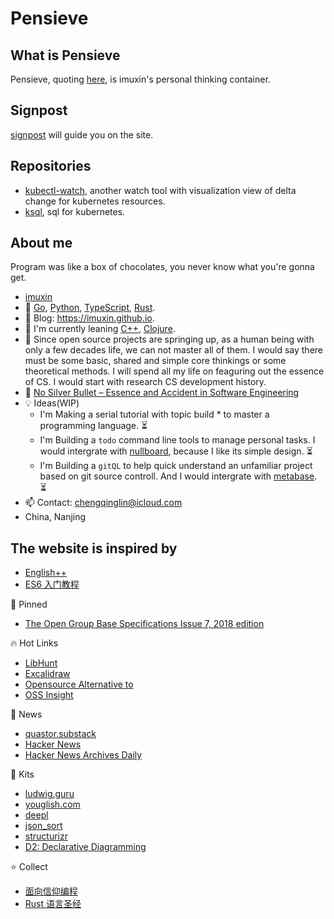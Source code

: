 # Pensieve

## What is Pensieve

Pensieve, quoting [here](https://en.wikipedia.org/wiki/Magical_objects_in_Harry_Potter#Pensieve), is imuxin's personal thinking container.

## Signpost

<i class="bi bi-signpost-fill"></i> [signpost](https://imuxin.github.io/#signpost) will guide you on the site.

## Repositories

- [kubectl-watch](https://github.com/imuxin/kubectl-watch), another watch tool with visualization view of delta change for kubernetes resources.
- [ksql](https://github.com/imuxin/ksql), sql for kubernetes.

## About me

Program was like a box of chocolates, you never know what you're gonna get.

- <i class="bi bi-github"></i> [imuxin](https://github.com/imuxin)
- 💪 [Go](https://go.dev/), [Python](https://www.python.org/), [TypeScript](https://www.typescriptlang.org/), [Rust](https://github.com/rust-lang/rust).
- 📜 Blog: https://imuxin.github.io.
- 🐾 I'm currently leaning [C++](https://en.cppreference.com/w/), [Clojure](https://clojure.org/).
- 🤔 Since open source projects are springing up, as a human being with only a few decades life, we can not master all of them. I would say there must be some basic, shared and simple core thinkings or some theoretical methods. I will spend all my life on feaguring out the essence of CS. I would start with research CS development history.
- 🤟 [No Silver Bullet – Essence and Accident in Software Engineering](https://en.wikipedia.org/wiki/No_Silver_Bullet)
- 💡 Ideas(WIP)
  - I'm Making a serial tutorial with topic build \* to master a programming language. ⏳
  - I'm Building a `todo` command line tools to manage personal tasks. I would intergrate with [nullboard](https://github.com/apankrat/nullboard), because I like its simple design. ⏳
  - I'm Building a `gitQL` to help quick understand an unfamiliar project based on git source controll. And I would intergrate with [metabase](https://github.com/metabase/metabase). ⏳
- 📫 Contact: <a href="mailto:chengqinglin@icloud.com">chengqinglin@icloud.com</a> <br>
- <i class="bi bi-geo-alt-fill"></i> China, Nanjing

## The website is inspired by

- [English++](https://englishplusplus.jcj.uj.edu.pl/index.html)
- [ES6 入门教程](https://es6.ruanyifeng.com/)

<div class="grey-margin">
  <p>📌 Pinned</p>
  <ul>
    <li><a href="https://imuxin.github.io/susv4-2018/">The Open Group Base Specifications Issue 7, 2018 edition</a></li>
  </ul>
  <p>🔥 Hot Links</p>
  <ul>
    <li><a href="https://www.libhunt.com/">LibHunt</a></li>
    <li><a href="https://excalidraw.com/">Excalidraw</a></li>
    <li><a href="https://www.opensourcealternative.to/">Opensource Alternative to</a></li>
    <li><a href="https://ossinsight.io/">OSS Insight</a></li>
  </ul>
  <p>📰 News</p>
  <ul>
    <li><a href="https://quastor.substack.com/">quastor.substack</a></li>
    <li><a href="https://news.ycombinator.com/">Hacker News</a></li>
    <li><a href="https://us1.campaign-archive.com/home/?u=faa8eb4ef3a111cef92c4f3d4&id=e505c88a2e">Hacker News Archives Daily</a></li>
  </ul>
  <p>🧰 Kits</p>
  <ul>
    <li><a href="https://ludwig.guru/">ludwig.guru</a></li>
    <li><a href="https://youglish.com/">youglish.com</a></li>
    <li><a href="https://www.deepl.com/translator">deepl</a></li>
    <li><a href="https://imuxin.github.io/json_sort/">json_sort</a></li>
    <li><a href="https://structurizr.com/dsl">structurizr</a></li>
    <li><a href="https://d2lang.com/">D2: Declarative Diagramming</a></li>
  </ul>
  <p>⭐️ Collect</p>
  <ul>
    <li><a href="https://draveness.me/">面向信仰编程</a></li>
    <li><a href="https://course.rs/about-book.html">Rust 语言圣经</a></li>
  </ul>
</div>
